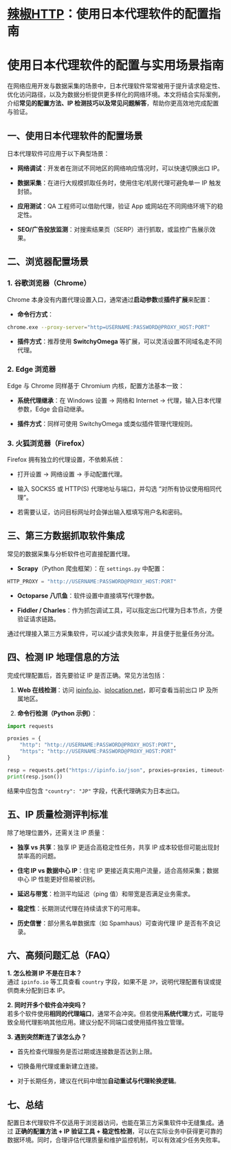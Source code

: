 # <a href="https://lajiaohttp.com/?kwd=zz-gitub" target="_blank">辣椒HTTP</a>：使用日本代理软件的配置指南

# 使用日本代理软件的配置与实用场景指南

在网络应用开发与数据采集的场景中，日本代理软件常常被用于提升请求稳定性、优化访问路径，以及为数据分析提供更多样化的网络环境。本文将结合实际案例，介绍**常见的配置方法、IP 检测技巧以及常见问题解答**，帮助你更高效地完成配置与验证。

## 一、使用日本代理软件的配置场景

日本代理软件可应用于以下典型场景：

*   **网络调试**：开发者在测试不同地区的网络响应情况时，可以快速切换出口 IP。
    
*   **数据采集**：在进行大规模抓取任务时，使用住宅/机房代理可避免单一 IP 触发封锁。
    
*   **应用测试**：QA 工程师可以借助代理，验证 App 或网站在不同网络环境下的稳定性。
    
*   **SEO/广告投放监测**：对搜索结果页（SERP）进行抓取，或监控广告展示效果。
    

## 二、浏览器配置场景

### 1. 谷歌浏览器（Chrome）

Chrome 本身没有内置代理设置入口，通常通过**启动参数**或**插件扩展**来配置：

*   **命令行方式**：
    

```bash
chrome.exe --proxy-server="http=USERNAME:PASSWORD@PROXY_HOST:PORT"

```

*   **插件方式**：推荐使用 **SwitchyOmega** 等扩展，可以灵活设置不同域名走不同代理。
    

### 2. Edge 浏览器

Edge 与 Chrome 同样基于 Chromium 内核，配置方法基本一致：

*   **系统代理继承**：在 Windows 设置 → 网络和 Internet → 代理，输入日本代理参数，Edge 会自动继承。
    
*   **插件方式**：同样可使用 SwitchyOmega 或类似插件管理代理规则。
    

### 3. 火狐浏览器（Firefox）

Firefox 拥有独立的代理设置，不依赖系统：

*   打开设置 → 网络设置 → 手动配置代理。
    
*   输入 SOCKS5 或 HTTP(S) 代理地址与端口，并勾选 “对所有协议使用相同代理”。
    
*   若需要认证，访问目标网址时会弹出输入框填写用户名和密码。
    

## 三、第三方数据抓取软件集成

常见的数据采集与分析软件也可直接配置代理。

*   **Scrapy**（Python 爬虫框架）：在 `settings.py` 中配置：
    

```python
HTTP_PROXY = "http://USERNAME:PASSWORD@PROXY_HOST:PORT"

```

*   **Octoparse 八爪鱼**：软件设置中直接填写代理参数。
    
*   **Fiddler / Charles**：作为抓包调试工具，可以指定出口代理为日本节点，方便验证请求链路。
    

通过代理接入第三方采集软件，可以减少请求失败率，并且便于批量任务分流。

## 四、检测 IP 地理信息的方法

完成代理配置后，首先要验证 IP 是否正确。常见方法包括：

1.  **Web 在线检测**：访问 [ipinfo.io](https://ipinfo.io/)、[iplocation.net](https://iplocation.net/)，即可查看当前出口 IP 及所属地区。
    
2.  **命令行检测（Python 示例）**：
    

```python
import requests

proxies = {
    "http": "http://USERNAME:PASSWORD@PROXY_HOST:PORT",
    "https": "http://USERNAME:PASSWORD@PROXY_HOST:PORT"
}

resp = requests.get("https://ipinfo.io/json", proxies=proxies, timeout=10)
print(resp.json())

```

结果中应包含 `"country": "JP"` 字段，代表代理确实为日本出口。

## 五、IP 质量检测评判标准

除了地理位置外，还需关注 IP 质量：

*   **独享 vs 共享**：独享 IP 更适合高稳定性任务，共享 IP 成本较低但可能出现封禁率高的问题。
    
*   **住宅 IP vs 数据中心 IP**：住宅 IP 更接近真实用户流量，适合高频采集；数据中心 IP 性能更好但易被识别。
    
*   **延迟与带宽**：检测平均延迟（ping 值）和带宽是否满足业务需求。
    
*   **稳定性**：长期测试代理在持续请求下的可用率。
    
*   **历史信誉**：部分黑名单数据库（如 Spamhaus）可查询代理 IP 是否有不良记录。
    

## 六、高频问题汇总（FAQ）

**1. 怎么检测 IP 不是在日本？**  
通过 `ipinfo.io` 等工具查看 `country` 字段，如果不是 `JP`，说明代理配置有误或提供商未分配到日本 IP。

**2. 同时开多个软件会冲突吗？**  
若多个软件使用**相同的代理端口**，通常不会冲突。但若使用**系统代理**方式，可能导致全局代理影响其他应用。建议分配不同端口或使用插件独立管理。

**3. 遇到突然断连了该怎么办？**

*   首先检查代理服务是否过期或连接数是否达到上限。
    
*   切换备用代理或重新建立连接。
    
*   对于长期任务，建议在代码中增加**自动重试与代理轮换逻辑**。
    

## 七、总结

配置日本代理软件不仅适用于浏览器访问，也能在第三方采集软件中无缝集成。通过 **正确的配置方法 + IP 验证工具 + 稳定性检测**，可以在实际业务中获得更可靠的数据环境。同时，合理评估代理质量和维护监控机制，可以有效减少任务失败率。
